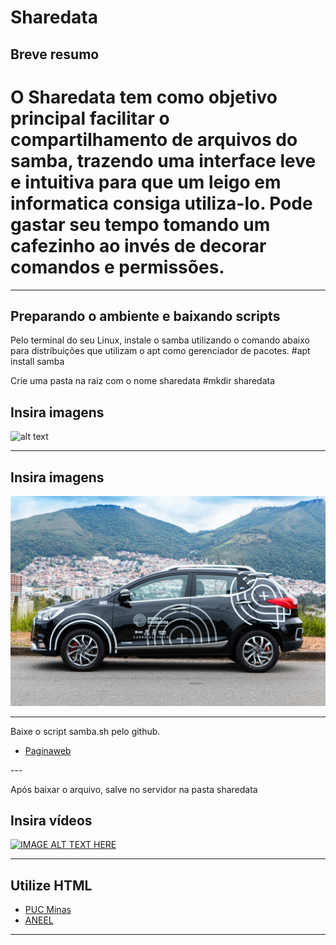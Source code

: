 # Sharedata
## Breve resumo

# O Sharedata tem como objetivo principal facilitar o compartilhamento de arquivos do samba, trazendo uma interface leve e intuitiva para que um leigo em informatica consiga utiliza-lo. Pode gastar seu tempo tomando um cafezinho ao invés de decorar comandos e permissões.
---

## Preparando o ambiente e baixando scripts

Pelo terminal do seu Linux, instale o samba utilizando o comando abaixo para distribuições que utilizam o apt como gerenciador de pacotes.
#apt install samba

Crie uma pasta na raiz com o nome sharedata
#mkdir sharedata

## Insira imagens

![alt text](https://github.com/jcluz86/Paginaweb/tree/master/Imagens/github.jpg "Tela de download do projeto no github")

---
## Insira imagens

![alt text](https://github.com/fabianocostateixeira/eletricalc/blob/main/images/carro5.jpg "Imagem do carro JAC iEV40 adesivado com as marcas do projeto")

---

Baixe o script samba.sh pelo github.
<ul>
  <li><a href="https://github.com/jcluz86/Paginaweb">Paginaweb</a></li>
</ul>
---




Após baixar o arquivo, salve no servidor na pasta sharedata


## Insira vídeos

[![IMAGE ALT TEXT HERE](http://img.youtube.com/vi/79ehBlsvnXg/0.jpg)](http://www.youtube.com/watch?v=79ehBlsvnXg)

---

## Utilize HTML
<ul>
  <li><a href="https://www.pucpcaldas.br">PUC Minas</a></li>
  <li><a href="https://www.aneel.gov.br">ANEEL</a></li>
</ul>

---
